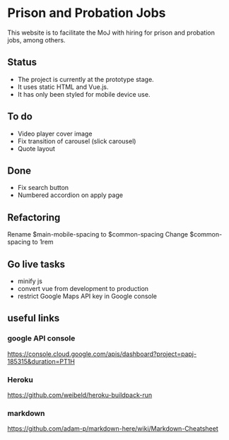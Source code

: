 # Prison and Probation Jobs

This website is to facilitate the MoJ with hiring for prison and probation jobs, among others.

## Status
* The project is currently at the prototype stage.
* It uses static HTML and Vue.js.
* It has only been styled for mobile device use.

## To do
- Video player cover image
- Fix transition of carousel
  (slick carousel)
- Quote layout

## Done
- Fix search button
- Numbered accordion on apply page

## Refactoring
Rename $main-mobile-spacing to $common-spacing
Change $common-spacing to 1rem

## Go live tasks
* minify js
* convert vue from development to production
* restrict Google Maps API key in Google console

## useful links

### google API console
https://console.cloud.google.com/apis/dashboard?project=papj-185315&duration=PT1H
### Heroku
https://github.com/weibeld/heroku-buildpack-run
### markdown
https://github.com/adam-p/markdown-here/wiki/Markdown-Cheatsheet
